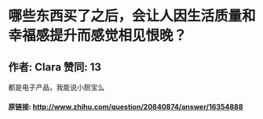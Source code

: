 # 哪些东西买了之后，会让人因生活质量和幸福感提升而感觉相见恨晚？
## 作者: Clara  赞同: 13
都是电子产品，我能说小厨宝么

#### 原链接: http://www.zhihu.com/question/20840874/answer/16354888